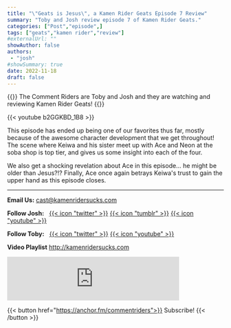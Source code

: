 ```yaml
---
title: "\"Geats is Jesus\", a Kamen Rider Geats Episode 7 Review"
summary: "Toby and Josh review episode 7 of Kamen Rider Geats."
categories: ["Post","episode",]
tags: ["geats","kamen rider","review"]
#externalUrl: ""
showAuthor: false
authors:
 - "josh"
#showSummary: true
date: 2022-11-18
draft: false
---
```


{{<lead>}}
The Comment Riders are Toby and Josh and they are watching and reviewing Kamen Rider Geats!
{{</lead>}}

{{< youtube b2GGKBD_1B8 >}}

This episode has ended up being one of our favorites thus far, mostly because of the awesome character development that we get throughout! The scene where Keiwa and his sister meet up with Ace and Neon at the soba shop is top tier, and gives us some insight into each of the four.

We also get a shocking revelation about Ace in this episode... he might be older than Jesus?!? Finally, Ace once again betrays Keiwa's trust to gain the upper hand as this episode closes.

---

**Email Us:** cast@kamenridersucks.com

**Follow Josh:**&nbsp;&nbsp; <a href='https://twitter.com/PrettyDeceJosh'>{{< icon "twitter" >}}</a> <a href='https://prettydecejosh.tumblr.com'>{{< icon "tumblr" >}}</a> <a href='https://www.youtube.com/prettydece'>{{< icon "youtube" >}}</a>

**Follow Toby:**&nbsp;&nbsp; <a href='https://twitter.com/LifeOfTobes'>{{< icon "twitter" >}}</a> <a href='https://www.youtube.com/tobesplays'>{{< icon "youtube" >}}</a>

**Video Playlist** http://kamenridersucks.com

<iframe src="https://anchor.fm/commentriders/embed/episodes/Kamen-Rider-Geats-07---Geats-is-Jesus-e1r097p" height="102px" width="400px" frameborder="0" scrolling="no"></iframe>

<p>

{{< button href="https://anchor.fm/commentriders">}}
Subscribe!
{{< /button >}}